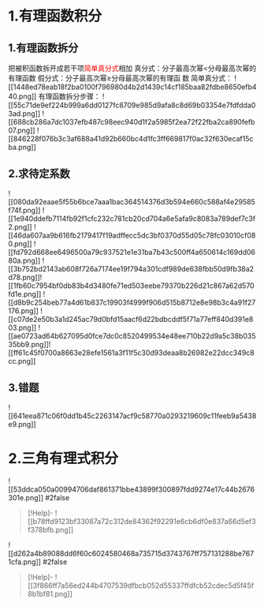 # 1.有理函数积分
## 1.有理函数拆分
把被积函数拆开成若干项<font color="#ff0000">简单真分式</font>相加
真分式：分子最高次幂<分母最高次幂的有理函数
假分式：分子最高次幂≥分母最高次幂的有理函 数
简单真分式：
![[1448ed78eab18f2ba0100f796980d4b2d1439c14cf185baa82fdbe8650efb440.png]]
有理函数拆分步骤：
![[55c71de9ef224b999a6dd0127fc8709e985d9afa8c8d69b03354e7fdfdda03ad.png]]
![[688cb286a7dc1037efb487c98eec940d1f2a5985f2ea72f22fba2ca890fefb07.png]]
![[846228f076b3c3af688a41d92b660bc4d1fc3ff669817f0ac32f630ecaf15cba.png]]
## 2.求待定系数
![[080da92eaae5f55b6bce7aaa1bac364514376d3b594e660c588af4e29585f74f.png]]
![[1e940ddefb7114fb92f1cfc232c781cb20cd704a6e5afa9c8083a789def7c3f2.png]]
![[46da607aa9b616fb2179417f19adffecc5dc3bf0370d55d05c78fc03010cf080.png]]
![[fd792d668ee6496500a79c937521e1e31ba7b43c500ff4a650614c169dd0680a.png]]
![[3b752bd2143ab608f726a7174ee19f794a301cdf989de638fbb50d9fb38a2d78.png]]![[1fb60c7954bf0db83b4d3480fe71ed503eebe79370b226d21c867a62d570fd1e.png]]
![[d8b9c254beb77a4d61b837c19903f4999f906d515b8712e8e98b3c4a91f27176.png]] 
![[c07de2e50b3a1d245ac79d0bfd15aacf6d22bdbcddf5f71a77eff840d391e803.png]]
![[ae0723ad64b627095d0fce7dc0c8520499534e48ee710b22d9a5c38b03535bb9.png]]![[ff61c45f0700a8663e28efe1561a3f11f5c30d93deaa8b26982e22dcc349c8cc.png]]


## 3.错题
![[641eea871c06f0dd1b45c2263147acf9c58770a0293219609c11feeb9a5438e9.png]]


# 2.三角有理式积分
![[53ddca050a00994706daf861371bbe43899f300897fdd9274e17c44b2676301e.png]]
#2false 
>[!Help]-
>![[b78ffd9123bf33087a72c312de84362f92291e6cb6df0e837a66d5ef3f378bfb.png]]

![[d262a4b89088dd6f60c6024580468a735715d3743767ff757131288be7671cfa.png]]
#2false 
>[!Help]-
>![[3f866ff7a56ed244b4707539dfbcb052d55337ffdfcb52cdec5d5f45f8b1bf81.png]]

